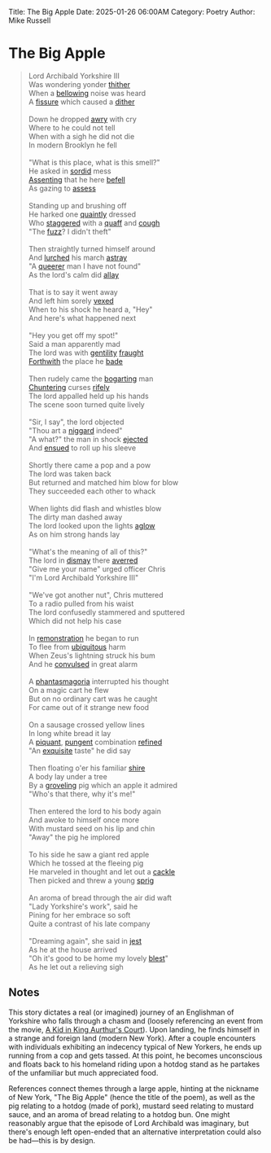 Title: The Big Apple
Date: 2025-01-26 06:00AM
Category: Poetry
Author: Mike Russell
# The Big Apple

> Lord Archibald Yorkshire III<br>
Was wondering yonder [thither](https://www.merriam-webster.com/dictionary/thither)<br>
When a [bellowing](https://www.merriam-webster.com/dictionary/bellowing) noise was heard<br>
A [fissure](https://www.merriam-webster.com/dictionary/fissure) which caused a [dither](https://www.merriam-webster.com/dictionary/dither)<br><br>
Down he dropped [awry](https://www.merriam-webster.com/dictionary/awry) with cry<br>
Where to he could not tell<br>
When with a sigh he did not die<br>
In modern Brooklyn he fell<br><br>
"What is this place, what is this smell?"<br>
He asked in [sordid](https://www.merriam-webster.com/dictionary/sordid) mess<br>
[Assenting](https://www.merriam-webster.com/dictionary/Assenting) that he here [befell](https://www.merriam-webster.com/dictionary/befell)<br>
As gazing to [assess](https://www.merriam-webster.com/dictionary/assess)<br><br>
Standing up and brushing off<br>
He harked one [quaintly](https://www.merriam-webster.com/dictionary/quaintly) dressed<br>
Who [staggered](https://www.merriam-webster.com/dictionary/staggered) with a [quaff](https://www.merriam-webster.com/dictionary/quaff) and [cough](https://www.merriam-webster.com/dictionary/cough)<br>
"The [fuzz](https://www.merriam-webster.com/dictionary/fuzz)? I didn't theft"<br><br>
Then straightly turned himself around<br>
And [lurched](https://www.merriam-webster.com/dictionary/lurched) his march [astray](https://www.merriam-webster.com/dictionary/astray)<br>
"A [queerer](https://www.merriam-webster.com/dictionary/queerer) man I have not found"<br>
As the lord's calm did [allay](https://www.merriam-webster.com/dictionary/allay)<br><br>
That is to say it went away<br>
And left him sorely [vexed](https://www.merriam-webster.com/dictionary/vexed)<br>
When to his shock he heard a, "Hey"<br>
And here's what happened next<br><br>
"Hey you get off my spot!"<br>
Said a man apparently mad<br>
The lord was with [gentility](https://www.merriam-webster.com/dictionary/gentility) [fraught](https://www.merriam-webster.com/dictionary/fraught)<br>
[Forthwith](https://www.merriam-webster.com/dictionary/Forthwith) the place he [bade](https://www.merriam-webster.com/dictionary/bade)<br><br>
Then rudely came the [bogarting](https://www.merriam-webster.com/dictionary/bogarting) man<br>
[Chuntering](https://www.merriam-webster.com/dictionary/Chuntering) curses [rifely](https://www.merriam-webster.com/dictionary/rifely)<br>
The lord appalled held up his hands<br>
The scene soon turned quite lively<br><br>
"Sir, I say", the lord objected<br>
"Thou art a [niggard](https://www.merriam-webster.com/dictionary/niggard) indeed"<br>
"A what?" the man in shock [ejected](https://www.merriam-webster.com/dictionary/ejected)<br>
And [ensued](https://www.merriam-webster.com/dictionary/ensued) to roll up his sleeve<br><br>
Shortly there came a pop and a pow<br>
The lord was taken back<br>
But returned and matched him blow for blow<br>
They succeeded each other to whack<br><br>
When lights did flash and whistles blow<br>
The dirty man dashed away<br>
The lord looked upon the lights [aglow](https://www.merriam-webster.com/dictionary/aglow)<br>
As on him strong hands lay<br><br>
"What's the meaning of all of this?"<br>
The lord in [dismay](https://www.merriam-webster.com/dictionary/dismay) there [averred](https://www.merriam-webster.com/dictionary/averred)<br>
"Give me your name" urged officer Chris<br>
"I'm Lord Archibald Yorkshire III"<br><br>
"We've got another nut", Chris muttered<br>
To a radio pulled from his waist<br>
The lord confusedly stammered and sputtered<br>
Which did not help his case<br><br>
In [remonstration](https://www.merriam-webster.com/dictionary/remonstration) he began to run<br>
To flee from [ubiquitous](https://www.merriam-webster.com/dictionary/ubiquitous) harm<br>
When Zeus's lightning struck his bum<br>
And he [convulsed](https://www.merriam-webster.com/dictionary/convulsed) in great alarm<br><br>
A [phantasmagoria](https://www.merriam-webster.com/dictionary/phantasmagoria) interrupted his thought<br>
On a magic cart he flew<br>
But on no ordinary cart was he caught<br>
For came out of it strange new food<br><br>
On a sausage crossed yellow lines<br>
In long white bread it lay<br>
A [piquant](https://www.merriam-webster.com/dictionary/piquant), [pungent](https://www.merriam-webster.com/dictionary/pungent) combination [refined](https://www.merriam-webster.com/dictionary/refined)<br>
"An [exquisite](https://www.merriam-webster.com/dictionary/exquisite) taste" he did say<br><br>
Then floating o'er his familiar [shire](https://www.merriam-webster.com/dictionary/shire)<br>
A body lay under a tree<br>
By a [groveling](https://www.merriam-webster.com/dictionary/groveling) pig which an apple it admired<br>
"Who's that there, why it's me!"<br><br>
Then entered the lord to his body again<br>
And awoke to himself once more<br>
With mustard seed on his lip and chin<br>
"Away" the pig he implored<br><br>
To his side he saw a giant red apple<br>
Which he tossed at the fleeing pig<br>
He marveled in thought and let out a [cackle](https://www.merriam-webster.com/dictionary/cackle)<br>
Then picked and threw a young [sprig](https://www.merriam-webster.com/dictionary/sprig)<br><br>
An aroma of bread through the air did waft<br>
"Lady Yorkshire's work", said he<br>
Pining for her embrace so soft<br>
Quite a contrast of his late company<br><br>
"Dreaming again", she said in [jest](https://www.merriam-webster.com/dictionary/jest)<br>
As he at the house arrived<br>
"Oh it's good to be home my lovely [blest](https://www.merriam-webster.com/dictionary/blest)"<br>
As he let out a relieving sigh<br>

## Notes

This story dictates a real (or imagined) journey of an Englishman of Yorkshire who falls through a chasm and (loosely referencing an event from the movie, [A Kid in King Aurthur's Court](https://www.imdb.com/title/tt0113538/)). Upon landing, he finds himself in a strange and foreign land (modern New York). After a couple encounters with individuals exhibiting an indecency typical of New Yorkers, he ends up running from a cop and gets tassed. At this point, he becomes unconscious and floats back to his homeland riding upon a hotdog stand as he partakes of the unfamiliar but much appreciated food.

References connect themes through a large apple, hinting at the nickname of New York, "The Big Apple" (hence the title of the poem), as well as the pig relating to a hotdog (made of pork), mustard seed relating to mustard sauce, and an aroma of bread relating to a hotdog bun. One might reasonably argue that the episode of Lord Archibald was imaginary, but there's enough left open-ended that an alternative interpretation could also be had—this is by design.
